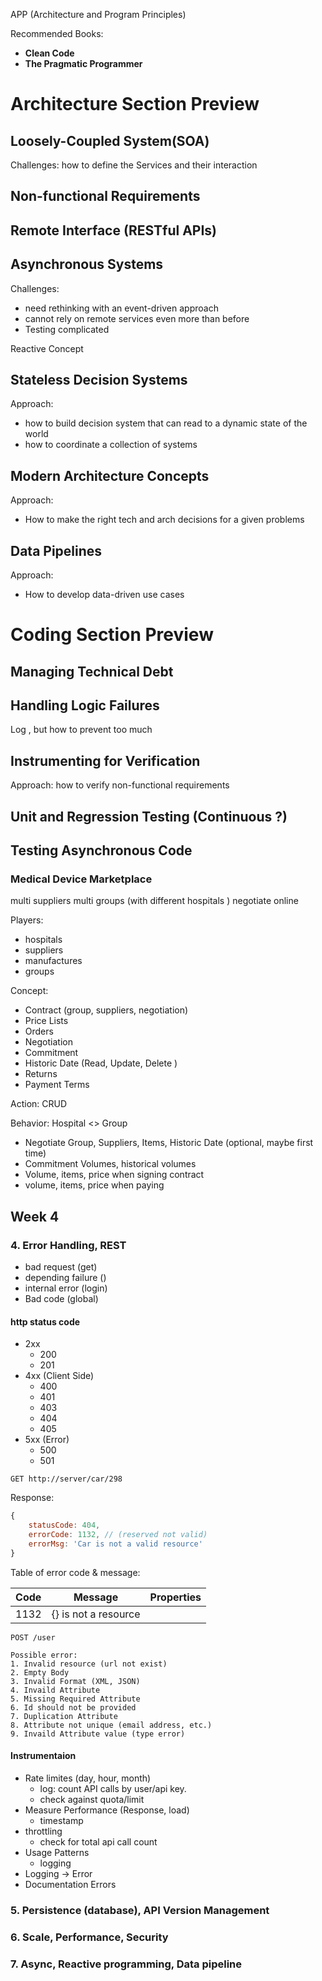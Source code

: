 APP (Architecture and Program Principles)

Recommended Books:

- **Clean Code**
- **The Pragmatic Programmer**

# Architecture Section Preview

## Loosely-Coupled System(SOA)
Challenges: how to define the Services and their interaction

## Non-functional Requirements

## Remote Interface (RESTful APIs)

## Asynchronous Systems
Challenges:

- need rethinking with an event-driven approach
- cannot rely on remote services even more than before
- Testing complicated

Reactive Concept

## Stateless Decision Systems
Approach:

- how to build decision system that can read to a dynamic state of the world
- how to coordinate a collection of systems

## Modern Architecture Concepts
Approach:

- How to make the right tech and arch decisions for a given problems

## Data Pipelines
Approach:

- How to develop data-driven use cases

# Coding Section Preview

## Managing Technical Debt
## Handling Logic Failures
Log , but how to prevent too much

## Instrumenting for Verification
Approach: how to verify non-functional requirements

## Unit and Regression Testing (Continuous ?)
## Testing Asynchronous Code

### Medical Device Marketplace
multi suppliers
multi groups (with different hospitals )
negotiate online

Players:

- hospitals
- suppliers
- manufactures
- groups

Concept:

- Contract (group, suppliers, negotiation)
- Price Lists
- Orders
- Negotiation
- Commitment
- Historic Date (Read, Update, Delete )
- Returns
- Payment Terms

Action: CRUD

Behavior:
Hospital <> Group

- Negotiate Group, Suppliers, Items, Historic Date (optional, maybe first time)
- Commitment Volumes, historical volumes
- Volume, items, price when signing contract
- volume, items, price when paying

## Week 4
### 4. Error Handling, REST

- bad request (get)
- depending failure ()
- internal error (login)
- Bad code (global)

#### http status code

- 2xx
    - 200
    - 201
- 4xx (Client Side)
    - 400
    - 401
    - 403
    - 404
    - 405
- 5xx (Error)
    - 500
    - 501


```
GET http://server/car/298
```
Response:

```js
{
    statusCode: 404,
    errorCode: 1132, // (reserved not valid)
    errorMsg: 'Car is not a valid resource'
}
```

Table of error code & message:

| Code   |      Message      |  Properties |
|----------|:-------------:|------:|
| 1132 |  {} is not a resource |  |

```
POST /user

Possible error: 
1. Invalid resource (url not exist)
2. Empty Body
3. Invalid Format (XML, JSON)
4. Invaild Attribute
5. Missing Required Attribute
6. Id should not be provided
7. Duplication Attribute
8. Attribute not unique (email address, etc.)
9. Invaild Attribute value (type error)
```

#### Instrumentaion
- Rate limites (day, hour, month)
    - log: count API calls by user/api key.
    - check against quota/limit
- Measure Performance (Response, load)
    - timestamp
- throttling
    - check for total api call count
- Usage Patterns
    - logging
- Logging -> Error
- Documentation Errors

### 5. Persistence (database), API Version Management
### 6. Scale, Performance, Security
### 7. Async, Reactive programming, Data pipeline